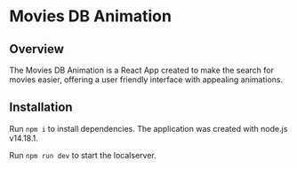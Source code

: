 # Movies DB Animation

## Overview

The Movies DB Animation is a React App created to make the search for movies easier, offering a user friendly interface with appealing animations.

## Installation

Run `npm i` to install dependencies. The application was created with node.js v14.18.1.

Run `npm run dev` to start the localserver.